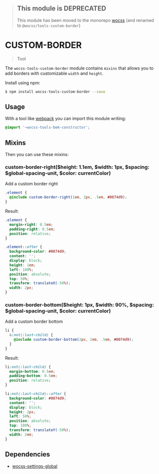 > ## This module is DEPRECATED
> This module has been moved to the monorepo [wocss](https://github.com/wocss/wocss/tree/master/packages/tools.custom-border#readme) (and renamed to `@wocss/tools-custom-border`)

# CUSTOM-BORDER

> Tool

The `wocss-tools-custom-border` module contains `mixins` that allows you to add borders with customizable `width` and `height`.

Install using npm:

```sh
$ npm install wocss-tools-custom-border --save
```

## Usage

With a tool like [webpack](https://webpack.github.io/) you can import this module writing:

```scss
@import '~wocss-tools-bem-constructor';
```

## Mixins

Then you can use these mixins:

### custom-border-right($height: 1.1em, $width: 1px, $spacing: $global-spacing-unit, $color: currentColor)

Add a custom border right

```scss
.element {
  @include custom-border-right(1em, 2px, .5em, #0074d9);
}
```

Result:

```css
.element {
  margin-right: 0.5em;
  padding-right: 0.5em;
  position: relative;
}

.element::after {
  background-color: #0074d9;
  content: '';
  display: block;
  height: 1em;
  left: 100%;
  position: absolute;
  top: 50%;
  transform: translateX(-50%);
  width: 2px;
}
```

### custom-border-bottom($height: 1px, $width: 90%, $spacing: $global-spacing-unit, $color: currentColor)

Add a custom border bottom

```scss
li {
  &:not(:last-child) {
    @include custom-border-bottom(2px, 2em, .5em, #0074d9);
  }
}
```

Result:

```css
li:not(:last-child) {
  margin-bottom: 0.5em;
  padding-bottom: 0.5em;
  position: relative;
}

li:not(:last-child)::after {
  background-color: #0074d9;
  content: '';
  display: block;
  height: 2px;
  left: 50%;
  position: absolute;
  top: 100%;
  transform: translateY(-50%);
  width: 2em;
}
```

## Dependencies

* [wocss-settings-global](https://github.com/wocss/settings.global)
